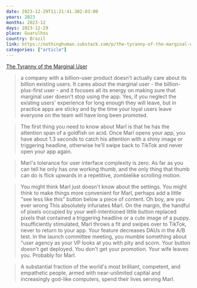 ```yaml
---
date: 2023-12-29T11:21:41.302-03:00
years: 2023
months: 2023-12
days: 2023-12-29
place: Guarulhos
country: Brazil
link: https://nothinghuman.substack.com/p/the-tyranny-of-the-marginal-user
categories: ["article"]
---
```

[The Tyranny of the Marginal User](https://nothinghuman.substack.com/p/the-tyranny-of-the-marginal-user)

> a company with a billion-user product doesn't actually care about its billion existing users. It cares about the marginal user - the billion-plus-first user - and it focuses all its energy on making sure that marginal user doesn't stop using the app. Yes, if you neglect the existing users' experience for long enough they will leave, but in practice apps are sticky and by the time your loyal users leave everyone on the team will have long been promoted.

> The first thing you need to know about Marl is that he has the attention span of a goldfish on acid. Once Marl opens your app, you have about 1.3 seconds to catch his attention with a shiny image or triggering headline, otherwise he'll swipe back to TikTok and never open your app again.

> Marl's tolerance for user interface complexity is zero.
As far as you can tell he only has one working thumb, and the only thing that thumb can do is flick upwards in a repetitive, zombielike scrolling motion.

> You might think Marl just doesn't know about the settings. You might think to make things more convenient for Marl, perhaps add a little "see less like this" button below a piece of content. Oh boy, are you ever wrong This absolutely infuriates Marl. On the margin, the handful of pixels occupied by your well-intentioned little button replaced pixels that contained a triggering headline or a cute image of a puppy. Insufficiently stimulated, Marl throws a fit and swipes over to TikTok, never to return to your app.
Your feature decreases DAUs in the A/B test. In the launch committee meeting, you mumble something about "user agency as your VP looks at you with pity and scorn. Your button doesn't get deployed. You don't get your promotion. Your wife leaves you. Probably for Marl.

> A substantial fraction of the world's most brilliant, competent, and empathetic people, armed with near-unlimited capital and increasingly god-like computers, spend their lives serving Marl.
